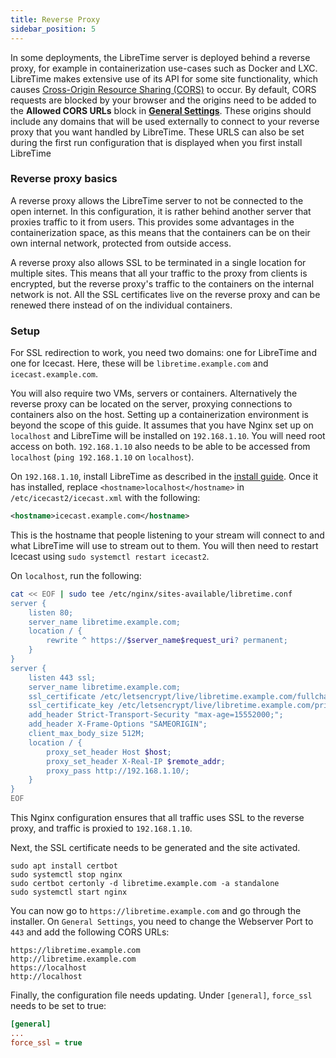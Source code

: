 ```yaml
---
title: Reverse Proxy
sidebar_position: 5
---
```


In some deployments, the LibreTime server is deployed behind a reverse proxy,
for example in containerization use-cases such as Docker and LXC. LibreTime
makes extensive use of its API for some site functionality, which causes
[Cross-Origin Resource Sharing (CORS)](https://developer.mozilla.org/en-US/docs/Web/HTTP/CORS)
to occur. By default, CORS requests are blocked by your browser and the origins
need to be added to the **Allowed CORS URLs** block in
[**General Settings**](/docs/guides/settings). These origins should include any
domains that will be used externally to connect to your reverse proxy that you
want handled by LibreTime. These URLS can also be set during the first run configuration
that is displayed when you first install LibreTime

### Reverse proxy basics

A reverse proxy allows the LibreTime server to not be connected to the open internet. In
this configuration, it is rather behind another server that proxies traffic to it from
users. This provides some advantages in the containerization space, as this means that
the containers can be on their own internal network, protected from outside access.

A reverse proxy also allows SSL to be terminated in a single location for multiple sites.
This means that all your traffic to the proxy from clients is encrypted, but the reverse
proxy's traffic to the containers on the internal network is not. All the SSL certificates
live on the reverse proxy and can be renewed there instead of on the individual
containers.

### Setup

For SSL redirection to work, you need two domains: one for LibreTime and one for Icecast.
Here, these will be `libretime.example.com` and `icecast.example.com`.

You will also require two VMs, servers or containers. Alternatively the reverse proxy can
be located on the server, proxying connections to containers also on the host. Setting up
a containerization environment is beyond the scope of this guide. It assumes that you have
Nginx set up on `localhost` and LibreTime will be installed on `192.168.1.10`. You will need root
access on both. `192.168.1.10` also needs to be able to be accessed from `localhost`
(`ping 192.168.1.10` on `localhost`).

On `192.168.1.10`, install LibreTime as described in the [install guide](/docs/getting-started/install). Once it has installed, replace `<hostname>localhost</hostname>` in
`/etc/icecast2/icecast.xml` with the following:

```xml
<hostname>icecast.example.com</hostname>
```

This is the hostname that people listening to your stream will connect to and what
LibreTime will use to stream out to them. You will then need to restart Icecast using `sudo systemctl restart icecast2`.

On `localhost`, run the following:

```bash
cat << EOF | sudo tee /etc/nginx/sites-available/libretime.conf
server {
    listen 80;
    server_name libretime.example.com;
    location / {
        rewrite ^ https://$server_name$request_uri? permanent;
    }
}
server {
    listen 443 ssl;
    server_name libretime.example.com;
    ssl_certificate /etc/letsencrypt/live/libretime.example.com/fullchain.pem;
    ssl_certificate_key /etc/letsencrypt/live/libretime.example.com/privkey.pem;
    add_header Strict-Transport-Security "max-age=15552000;";
    add_header X-Frame-Options "SAMEORIGIN";
    client_max_body_size 512M;
    location / {
        proxy_set_header Host $host;
        proxy_set_header X-Real-IP $remote_addr;
        proxy_pass http://192.168.1.10/;
    }
}
EOF
```

This Nginx configuration ensures that all traffic uses SSL to the reverse proxy, and
traffic is proxied to `192.168.1.10`.

Next, the SSL certificate needs to be generated and the site activated.

```
sudo apt install certbot
sudo systemctl stop nginx
sudo certbot certonly -d libretime.example.com -a standalone
sudo systemctl start nginx
```

You can now go to `https://libretime.example.com` and go
through the installer. On `General Settings`, you need to change the Webserver Port to
`443` and add the following CORS URLs:

```
https://libretime.example.com
http://libretime.example.com
https://localhost
http://localhost
```

Finally, the configuration file needs updating. Under `[general]`, `force_ssl`
needs to be set to true:

```ini
[general]
...
force_ssl = true
```
